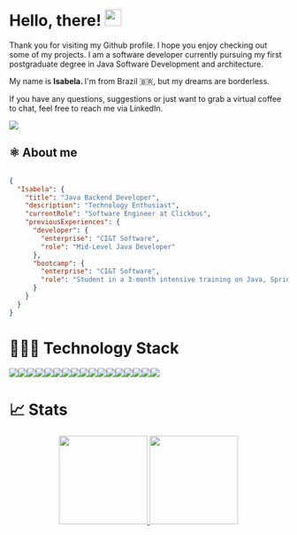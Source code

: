 <h1> Hello, there! <img src="https://user-images.githubusercontent.com/52979585/183960580-2639ce3d-726b-4f4a-b241-106fbdca5dad.gif" width="30px" height="30px" /> </h1>

Thank you for visiting my Github profile. 
I hope you enjoy checking out some of my projects.
I am a software developer currently pursuing my first postgraduate degree in Java Software Development and architecture.

My name is <b> Isabela. </b> I'm from Brazil 🇧🇷, but my dreams are borderless.

If you have any questions, suggestions or just want to grab a virtual coffee to chat, feel free to reach me via LinkedIn. 

<img src="https://user-images.githubusercontent.com/52979585/184049860-d69cd687-6ccf-4e44-b690-db6a7755ca71.gif">


## ⚛️ About me
```json

{
  "Isabela": {
    "title": "Java Backend Developer",
    "description": "Technology Enthusiast",
    "currentRole": "Software Engineer at Clickbus",
    "previousExperiences": {
      "developer": {
        "enterprise": "CI&T Software",
        "role": "Mid-Level Java Developer"
      },
      "bootcamp": {
        "enterprise": "CI&T Software",
        "role": "Student in a 3-month intensive training on Java, Springboot and Microservices"
      }
    }
  }
}
```

<h1> 👩🏼‍💻 Technology Stack </h1>

<img src="https://img.shields.io/badge/Spring-6DB33F?style=for-the-badge&logo=spring&logoColor=white"><img src="https://img.shields.io/badge/Spring_Boot-F2F4F9?style=for-the-badge&logo=spring-boot"><img src="https://img.shields.io/badge/JWT-000000?style=for-the-badge&logo=JSON%20web%20tokens&logoColor=white"><img src="https://img.shields.io/badge/Spring_Security-6DB33F?style=for-the-badge&logo=Spring-Security&logoColor=white"><img src="https://img.shields.io/badge/Amazon_AWS-FF9900?style=for-the-badge&logo=amazonaws&logoColor=white"><img src="https://img.shields.io/badge/Swagger-85EA2D?style=for-the-badge&logo=Swagger&logoColor=white"><img src="https://img.shields.io/badge/Junit5-25A162?style=for-the-badge&logo=junit5&logoColor=white"><img src="https://img.shields.io/badge/apache_maven-C71A36?style=for-the-badge&logo=apachemaven&logoColor=white"><img src="https://img.shields.io/badge/Docker-2CA5E0?style=for-the-badge&logo=docker&logoColor=white"><img src="https://img.shields.io/badge/IntelliJ_IDEA-000000.svg?style=for-the-badge&logo=intellij-idea&logoColor=white"><img src="https://img.shields.io/badge/Postman-FF6C37?style=for-the-badge&logo=Postman&logoColor=white"><img src="https://img.shields.io/badge/Heroku-430098?style=for-the-badge&logo=heroku&logoColor=white"><img src="https://img.shields.io/badge/MySQL-005C84?style=for-the-badge&logo=mysql&logoColor=white"><img src="https://img.shields.io/badge/sqlite-%2307405e.svg?style=for-the-badge&logo=sqlite&logoColor=white"><img src="https://img.shields.io/badge/javascript-%23323330.svg?style=for-the-badge&logo=javascript&logoColor=%23F7DF1E"><img src="https://img.shields.io/badge/typescript-%23007ACC.svg?style=for-the-badge&logo=typescript&logoColor=white"><img src="https://img.shields.io/badge/react-%2320232a.svg?style=for-the-badge&logo=react&logoColor=%2361DAFB">

<h1> 📈 Stats </h1>
<p align="center">
<a href="https://github.com/ContagiousMisfit">
<img height="160em" src="https://github-readme-stats.vercel.app/api?username=ContagiousMisfit&count_private=true&theme=nightowl&show_icons=true" />
</a>
<a href="https://github.com/ContagiousMisfit">
<img height="160em" src="https://github-readme-stats.vercel.app/api/top-langs/?username=ContagiousMisfit&theme=nightowl&layout=compact&hide=cmake,c%2B%2B,c" />
</a>
</p>
